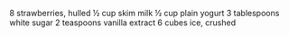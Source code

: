 8 strawberries, hulled
½ cup skim milk
½ cup plain yogurt
3 tablespoons white sugar
2 teaspoons vanilla extract
6 cubes ice, crushed
